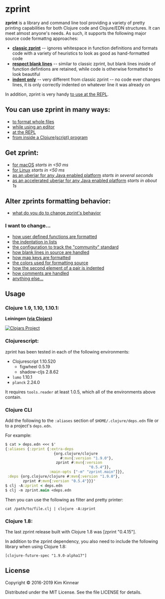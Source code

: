 # zprint

__zprint__ is a library and command line tool providing a variety
of pretty printing capabilities for both Clojure code and Clojure/EDN
structures.  It can meet almost anyone's needs.  As such, it supports
the following major source code formattng approaches:

  * [__classic zprint__](./types/classic.md) -- ignores whitespace in function definitions and 
  formats code with a variety of heuristics to look as good as 
  hand-formatted code
  * [__respect blank lines__](./types/respectbl.md) -- similar to classic zprint, but blank lines 
  inside of function defintions are retained, while code is otherwise 
  formatted to look beautiful
  * [__indent only__](./types/indentonly.md) -- very different from classic zprint -- no code ever
  changes lines, it is only correctly indented on whatever line it was already
  on

In addition, zprint is very handy [to use at the REPL](./types/repl.md).

## You can use zprint in many ways:

  * [to format whole files](./using/files.md)
  * [while using an editor](./using/editor.md)
  * [at the REPL](./using/repl.md)
  * [from inside a Clojure(script) program](./using/library.md)

## Get zprint:

  * [for macOS](./getting/macos.md)    _starts in <50 ms_
  * [for Linux](./getting/linux.md)    _starts in <50 ms_
  * [as an uberjar for any Java enabled platform](./getting/uberjar.md)    _starts in several seconds_
  * [as an accelerated uberjar for any Java enabled platform](./getting/appcds.md)    _starts in about 1s_

## Alter zprints formatting behavior:

  * [what do you do to change zprint's behavior](./altering.md)

### I want to change...

  * [how user defined functions are formatted](./options/fns.md)
  * [the indentation in lists](./options/indent.md)
  * [the configuration to track the "community" standard](./options/community.md)
  * [how blank lines in source are handled](./options/blank.md)
  * [how map keys are formatted](./options/maps.md)
  * [the colors used for formatting source](./options/colors.md)
  * [how the second element of a pair is indented](./options/pairs.md)
  * [how comments are handled](./options/comments.md)
  * [anything else...](./reference.md)


## Usage

### Clojure 1.9, 1.10, 1.10.1:

__Leiningen ([via Clojars](http://clojars.org/zprint))__

[![Clojars Project](http://clojars.org/zprint/latest-version.svg)](http://clojars.org/zprint)


### Clojurescript:

zprint has been tested in each of the following environments:

  * Clojurescript 1.10.520
    - figwheel 0.5.19
    - shadow-cljs 2.8.62
  * `lumo` 1.10.1
  * `planck` 2.24.0

It requires `tools.reader` at least 1.0.5, which all of the environments
above contain.

### Clojure CLI

Add the following to the `:aliases` section of `$HOME/.clojure/deps.edn`
file or to a project's `deps.edn`.

For example:

```clojure
$ cat > deps.edn <<< $'
{:aliases {:zprint {:extra-deps
                      {org.clojure/clojure
                         #:mvn{:version "1.9.0"},
                       zprint #:mvn{:version
                                      "0.5.4"}},
                    :main-opts ["-m" "zprint.main"]}},
 :deps {org.clojure/clojure #:mvn{:version "1.9.0"},
        zprint #:mvn{:version "0.5.4"}}}'
$ clj -A:zprint < deps.edn
$ clj -m zprint.main <deps.edn
```

Then you can use the following as filter and pretty printer:

```shell
cat /path/to/file.clj | clojure -A:zprint
```

### Clojure 1.8:

The last zprint release built with Clojure 1.8 was [zprint "0.4.15"].

In addition to the zprint dependency, you also need to
include the following library when using Clojure 1.8:

```
[clojure-future-spec "1.9.0-alpha17"]
```

## License

Copyright © 2016-2019 Kim Kinnear

Distributed under the MIT License.  See the file LICENSE for details.
